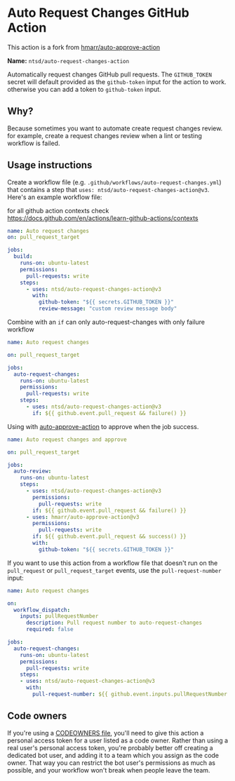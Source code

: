 # Auto Request Changes GitHub Action

This action is a fork from [hmarr/auto-approve-action](https://github.com/hmarr/auto-approve-action)

**Name:** `ntsd/auto-request-changes-action`

Automatically request changes GitHub pull requests. The `GITHUB_TOKEN` secret will default provided as the `github-token` input for the action to work. otherwise you can add a token to `github-token` input.

## Why?

Because sometimes you want to automate create request changes review. for example, create a request changes review when a lint or testing workflow is failed.

## Usage instructions

Create a workflow file (e.g. `.github/workflows/auto-request-changes.yml`) that contains a step that `uses: ntsd/auto-request-changes-action@v3`. Here's an example workflow file:

for all github action contexts check <https://docs.github.com/en/actions/learn-github-actions/contexts>

```yaml
name: Auto request changes
on: pull_request_target

jobs:
  build:
    runs-on: ubuntu-latest
    permissions:
      pull-requests: write
    steps:
      - uses: ntsd/auto-request-changes-action@v3
        with:
          github-token: "${{ secrets.GITHUB_TOKEN }}"
          review-message: "custom review message body"
```

Combine with an `if` can only auto-request-changes with only failure workflow

```yaml
name: Auto request changes

on: pull_request_target

jobs:
  auto-request-changes:
    runs-on: ubuntu-latest
    permissions:
      pull-requests: write
    steps:
      - uses: ntsd/auto-request-changes-action@v3
        if: ${{ github.event.pull_request && failure() }}
```

Using with [auto-approve-action](https://github.com/hmarr/auto-approve-action) to approve when the job success.

```yaml
name: Auto request changes and approve

on: pull_request_target

jobs:
  auto-review:
    runs-on: ubuntu-latest
    steps:
      - uses: ntsd/auto-request-changes-action@v3
        permissions:
          pull-requests: write
        if: ${{ github.event.pull_request && failure() }}
      - uses: hmarr/auto-approve-action@v3
        permissions:
          pull-requests: write
        if: ${{ github.event.pull_request && success() }}
        with:
          github-token: "${{ secrets.GITHUB_TOKEN }}"
```

If you want to use this action from a workflow file that doesn't run on the `pull_request` or `pull_request_target` events, use the `pull-request-number` input:

```yaml
name: Auto request changes

on:
  workflow_dispatch:
    inputs: pullRequestNumber
      description: Pull request number to auto-request-changes
      required: false

jobs:
  auto-request-changes:
    runs-on: ubuntu-latest
    permissions:
      pull-requests: write
    steps:
    - uses: ntsd/auto-request-changes-action@v3
      with:
        pull-request-number: ${{ github.event.inputs.pullRequestNumber }}
```

## Code owners

If you're using a [CODEOWNERS file](https://docs.github.com/en/github/creating-cloning-and-archiving-repositories/about-code-owners), you'll need to give this action a personal access token for a user listed as a code owner. Rather than using a real user's personal access token, you're probably better off creating a dedicated bot user, and adding it to a team which you assign as the code owner. That way you can restrict the bot user's permissions as much as possible, and your workflow won't break when people leave the team.
